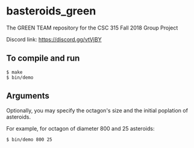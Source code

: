# basteroids_green

The GREEN TEAM repository for the CSC 315 Fall 2018 Group Project

Discord link: https://discord.gg/vtVjBY

## To compile and run

```
$ make
$ bin/demo
```

## Arguments
Optionally, you may specify the octagon's size and the initial poplation of 
asteroids.

For example, for octagon of diameter 800 and 25 asteroids:
```
$ bin/demo 800 25
```
